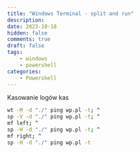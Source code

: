 ```yaml
---
title: "Windows Terminal - split and run"
description: 
date: 2023-10-18
hidden: false
comments: true
draft: false
tags:
    - windows
    - powershell
categories:
    - Powershell
---
```


Kasowanie logów kas

```bash
wt -M -d "./" ping wp.pl -t; ^
sp -V -d "./" ping wp.pl -t; ^
mf left; ^
sp -H -d "./" ping wp.pl -t; ^
mf right; ^
sp -H -d "./" ping wp.pl -t
```
